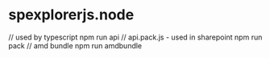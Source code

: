 ﻿# spexplorerjs.node

// used by typescript
npm run api
// api.pack.js - used in sharepoint
npm run pack
// amd bundle
npm run amdbundle


